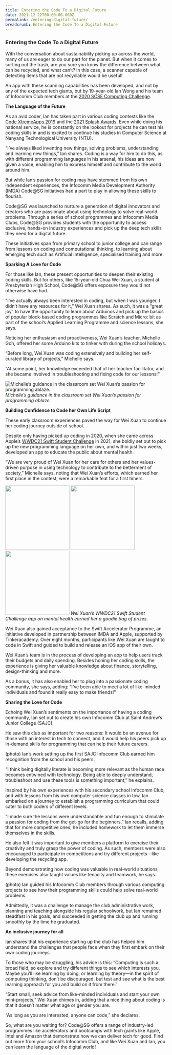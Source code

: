 ```yaml
---
title: Entering the Code To a Digital Future
date: 2021-12-22T00:00:00.000Z
permalink: /entering-digital-future/
breadcrumb: Entering the Code To a Digital Future
---
```

### Entering the Code To a Digital Future
 
With the conversation about sustainability picking up across the world, many of us are eager to do our part for the planet. But when it comes to sorting out the trash, are you sure you know the difference between what can be recycled, and what can’t? In this case, a scanner capable of detecting items that are not recyclable would be useful!

An app with these scanning capabilities has been developed, and not by any of the expected tech giants, but by 19-year-old Ian Wong and his team of Infocomm Club members at the [2020 SCSE Computing Challenge](https://www.ntu.edu.sg/scse/news-events/news/detail/scse-computing-challenge-2020).

**The Language of the Future**

As an avid coder, Ian has taken part in various coding contests like the [Code XtremeApps 2019](https://www.imda.gov.sg/news-and-events/events-listing/Code-XtremeApps-2019) and the [2021 Splash Awards](https://www.scs.org.sg/awards/splash). Even while doing his national service, he is constantly on the lookout for projects he can test his coding skills in and is excited to continue his studies in Computer Science at Nanyang Technological University (NTU). 

“I’ve always liked inventing new things, solving problems, understanding and learning new things,” Ian shares. Coding is a way for him to do this, as with different programming languages in his arsenal, his ideas are now given a voice, enabling him to express himself and contribute to the world around him.

But while Ian’s passion for coding may have stemmed from his own independent experiences, the Infocomm Media Development Authority (IMDA) Code@SG initiatives had a part to play in allowing these skills to flourish.

Code@SG was launched to nurture a generation of digital innovators and creators who are passionate about using technology to solve real-world problems. Through a series of school programmes and Infocomm Media Clubs, Code@SG provides students with the opportunity to access exclusive, hands-on industry experiences and pick up the deep tech skills they need for a digital future.

These initiatives span from primary school to junior college and can range from lessons on coding and computational thinking, to learning about emerging tech such as Artificial Intelligence, specialised training and more.

**Sparking A Love for Code**

For those like Ian, these present opportunities to deepen their existing coding skills. But for others, like 15-year-old Chua Wei Xuan, a student at Presbyterian High School, Code@SG offers exposure they would not otherwise have had.

“I’ve actually always been interested in coding, but when I was younger, I didn’t have any resources for it,” Wei Xuan shares. As such, it was a “great joy” to have the opportunity to learn about Arduinos and pick up the basics of popular block-based coding programmes like Scratch and Micro: bit as part of the school’s Applied Learning Programme and science lessons, she says.

Noticing her enthusiasm and proactiveness, Wei Xuan’s teacher, Michelle Goh, offered her some Arduino kits to tinker with during the school holidays.

“Before long, Wei Xuan was coding extensively and building her self-curated library of projects,” Michelle says.

“At some point, her knowledge exceeded that of her teacher facilitator, and she became involved in troubleshooting and fixing code for our lessons!”

![Michelle’s guidance in the classroom set Wei Xuan’s passion for programming ablaze.](/images/entering-digital-future-01.jpg)
*Michelle’s guidance in the classroom set Wei Xuan’s passion for programming ablaze.*

**Building Confidence to Code her Own Life Script**

These early classroom experiences paved the way for Wei Xuan to continue her coding journey outside of school.

Despite only having picked up coding in 2020, when she came across Apple’s [WWDC21 Swift Student Challenge](https://developer.apple.com/wwdc21/swift-student-challenge/) in 2021, she boldly set out to pick up the new programming language on her own, and within just two weeks, developed an app to educate the public about mental health. 

“We are very proud of Wei Xuan for her care for others and her values-driven purpose in using technology to contribute to the betterment of society,” Michelle says, noting that Wei Xuan’s efforts, which earned her first place in the contest, were a remarkable feat for a first timers. 

<img src="/images/entering-digital-future-02.png" width="200"> <img src="/images/entering-digital-future-03.png" width="200"> <img src="/images/entering-digital-future-04.jpg" width="200">
*Wei Xuan’s WWDC21 Swift Student Challenge app on mental health earned her a goodie bag of prizes.*

Wei Xuan also gained acceptance to the Swift Accelerator Programme, an initiative developed in partnership between IMDA and Apple, supported by Tinkeracademy. Over eight months, participants like Wei Xuan are taught to code in Swift and guided to build and release an iOS app of their own.

Wei Xuan’s team is in the process of developing an app to help users track their budgets and daily spending. Besides honing her coding skills, the experience is giving her valuable knowledge about finance, storytelling, design-thinking and more. 

As a bonus, it has also enabled her to plug into a passionate coding community, she says, adding: “I’ve been able to meet a lot of like-minded individuals and found it really easy to make friends!”

**Sharing the Love for Code**

Echoing Wei Xuan’s sentiments on the importance of having a coding community, Ian set out to create his own Infocomm Club at Saint Andrew’s Junior College (SAJC).

He saw this club as important for two reasons: It would be an avenue for those with an interest in tech to connect, and it would help his peers pick up in-demand skills for programming that can help their future careers. 

(photo)
Ian’s work setting up the first SAJC Infocomm Club earned him recognition from the school and his peers.

“I think being digitally literate is becoming more relevant as the human race becomes entwined with technology. Being able to deeply understand, troubleshoot and use these tools is something important,” he explains.

Inspired by his own experiences with his secondary school Infocomm Club, and with lessons from his own computer science classes in tow, Ian embarked on a journey to establish a programming curriculum that could cater to both coders of different levels.

“I made sure the lessons were understandable and fun enough to stimulate a passion for coding from the get-go for the beginners,” Ian recalls, adding that for more competitive ones, he included homework to let them immerse themselves in the skills. 

He also felt it was important to give members a platform to exercise their creativity and truly grasp the power of coding. As such, members were also encouraged to participate in competitions and try different projects—like developing the recycling app. 

Beyond demonstrating how coding was valuable in real-world situations, these exercises also taught values like tenacity and teamwork, he says.

(photo)
Ian guided his Infocomm Club members through various computing projects to see how their programming skills could help solve real-world problems.

Admittedly, it was a challenge to manage the club administrative work, planning and teaching alongside his regular schoolwork, but Ian remained steadfast in his goals, and succeeded in getting the club up and running smoothly by the time he graduated.

**An inclusive journey for all**

Ian shares that his experience starting up the club has helped him understand the challenges that people face when they first embark on their own coding journeys.

To those who may be struggling, his advice is this: “Computing is such a broad field, so explore and try different things to see which interests you. Maybe you’ll like learning by doing, or learning by theory—in the spirit of computing thinking, don’t be discouraged, but test and see what is the best learning approach for you and build on it from there.”

“Start small, seek advice from like-minded individuals and start your own mini-projects,” Wei Xuan chimes in, adding that a nice thing about coding is that it doesn’t matter what age or gender you are. 

“As long as you are interested, anyone can code,” she declares.

So, what are you waiting for? Code@SG offers a range of industry-led programmes like accelerators and bootcamps with tech giants like Apple, Intel and Amazon that demonstrate how we can deliver tech for good. Find out more from your school’s Infocomm Club, and like Wei Xuan and Ian, you can learn the language of the digital world!